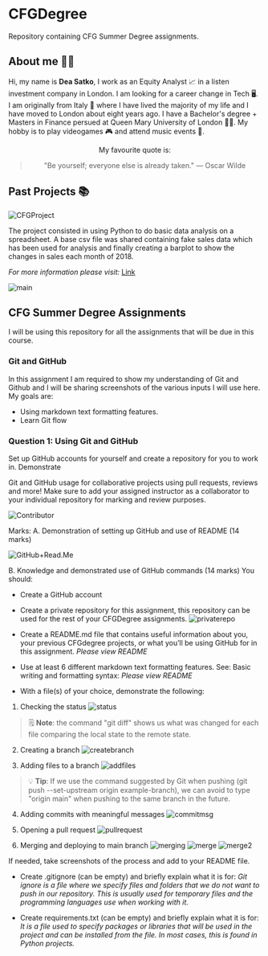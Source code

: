 
# CFGDegree
Repository containing CFG Summer Degree assignments.
## About me 🧜‍♀️
Hi, my name is **Dea Satko**, I work as an Equity Analyst 📈 in a listen investment company in London. I am looking for a career change in Tech 🖥️. I am originally from Italy 🍕 where I have lived the majority of my life and I have moved to London about eight years ago. I have a Bachelor's degree + Masters in Finance persued at Queen Mary University of London 👩‍🎓. My hobby is to play videogames 🎮 and attend music events 🎼. 

<div align="center"> My favourite quote is:

> "Be yourself; everyone else is already taken." — Oscar Wilde
</div>


## Past Projects 📚
![CFGProject](resources/image-3.png)

The project consisted in using Python to do basic data analysis on a spreadsheet. A base csv file was shared containing fake sales data which has been used for analysis and finally creating a barplot to show the changes in sales each month of 2018.

*For more information please visit:* [Link](https://github.com/deasatko/CFG)

![main](resources/image-1.png)

## CFG Summer Degree Assignments
I will be using this repository for all the assignments that will be due in this course.

### Git and GitHub
In this assignment I am required to show my understanding of Git and Github and I will be sharing screenshots of the various inputs I will use here.
My goals are:
- Using markdown text formatting features.
- Learn Git flow

### Question 1: Using Git and GitHub
Set up GitHub accounts for yourself and create a repository for you to work in. Demonstrate

Git and GitHub usage for collaborative projects using pull requests, reviews and more!
Make sure to add your assigned instructor as a collaborator to your individual repository for marking and review purposes.

![Contributor](resources/image-4.png)

Marks:
A. Demonstration of setting up GitHub and use of README (14 marks)

![GitHub+Read.Me](resources/image-5.png)

B. Knowledge and demonstrated use of GitHub commands (14 marks)
You should:
+ Create a GitHub account
+ Create a private repository for this assignment, this repository can be used for the rest of your CFGDegree assignments.
![privaterepo](resources/image-6.png)

+ Create a README.md file that contains useful information about you, your previous CFGdegree projects, or what you’ll be using GitHub for in this assignment. *Please view README*
+ Use at least 6 different markdown text formatting features. See: Basic writing and formatting syntax: *Please view README*

+ With a file(s) of your choice, demonstrate the following:

1. Checking the status
![status](resources/status.png)
> 🗒️ **Note**: the command "git diff" shows us what was changed for each file comparing the local state to the remote state.

2. Creating a branch
![createbranch](resources/branch.png)

3. Adding files to a branch
![addfiles](resources/addfiles.png)
> 💡 **Tip**: If we use the command suggested by Git when pushing (git push --set-upstream origin example-branch), we can avoid to type "origin main" when pushing to the same branch in the future.

4. Adding commits with meaningful messages
![commitmsg](resources/committsmsg.png)

5. Opening a pull request
![pullrequest](resources/pullreq.png)

6. Merging and deploying to main branch
![merging](resources/merge.png)
![merge](resources/successfulmerge.png)
![merge2](resources/merg2.png)

If needed, take screenshots of the process and add to your README file.
+ Create .gitignore (can be empty) and briefly explain what it is for:
*Git ignore is a file where we specify files and folders that we do not want to push in our repository. This is usually used for temporary files and the programming languages use when working with it.*

+ Create requirements.txt (can be empty) and briefly explain what it is for: *It is a file used to specify packages or libraries that will be used in the project and can be installed from the file. In most cases, this is found in Python projects.*